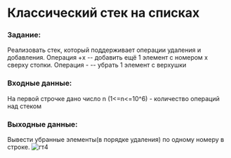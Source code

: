 # Классический стек на списках 
### Задание:
Реализовать стек, который поддерживает операции удаления и добавления.
Операция +x -- добавить ещё 1 элемент с номером x сверху стопки.
Операция - -- убрать 1 элемент с верхушки 
### Входные данные: 
На первой строчке дано число n (1<=n<=10^6) - количество операций над стеком 
### Выходные данные: 
Вывести убранные элементы(в порядке удаления) по одному номеру в строке.
![гт4](https://github.com/user-attachments/assets/b398f8ae-2973-4d29-84f6-3a7e0ad25ab9)
